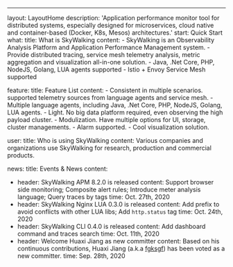 ---
layout: LayoutHome
description: 'Application performance monitor tool for distributed systems, especially designed for microservices, cloud native and container-based (Docker, K8s, Mesos) architectures.'
start: Quick Start
what:
  title: What is SkyWalking
  content:
    - SkyWalking is an Observability Analysis Platform and Application Performance Management system.
    - Provide distributed tracing, service mesh telemetry analysis, metric aggregation and visualization all-in-one solution.
    - Java, .Net Core, PHP, NodeJS, Golang, LUA agents supported
    - Istio + Envoy Service Mesh supported

feature:
  title: Feature List
  content:
    - Consistent in multiple scenarios. supported telemetry sources from language agents and service mesh.
    - Multiple language agents, including Java, .Net Core, PHP, NodeJS, Golang, LUA agents.
    - Light. No big data platform required, even observing the high payload cluster.
    - Modulization. Have multiple options for UI, storage, cluster managements.
    - Alarm supported.
    - Cool visualization solution.

user:
  title: Who is using SkyWalking
  content: Various companies and organizations use SkyWalking for research, production and commercial products.

news:
  title: Events & News
  content:
  - header: SkyWalking APM 8.2.0 is released
    content: Support browser side monitoring; Composite alert rules; Introduce meter analysis language; Query traces by tags
    time: Oct. 27th, 2020
  - header: SkyWalking Nginx LUA 0.3.0 is released
    content: Add prefix to avoid conflicts with other LUA libs; Add `http.status` tag
    time: Oct. 24th, 2020
  - header: SkyWalking CLI 0.4.0 is released
    content: Add dashboard command and traces search
    time: Oct. 11th, 2020
  - header: Welcome Huaxi Jiang as new committer
    content: Based on his continuous contributions, Huaxi Jiang (a.k.a [fgksgf](https://github.com/fgksgf)) has been voted as a new committer.
    time: Sep. 28th, 2020


